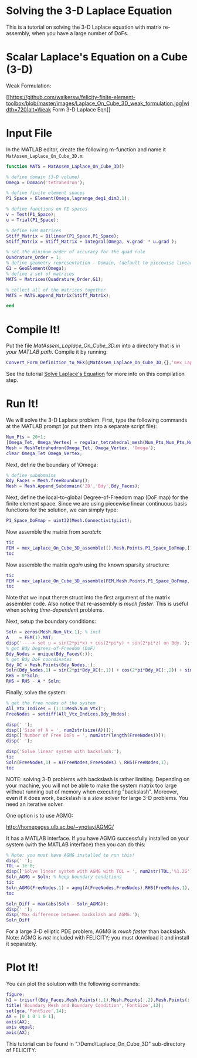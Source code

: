 Solving the 3-D Laplace Equation
================================

This is a tutorial on solving the 3-D Laplace equation with matrix re-assembly, when you have a large number of DoFs.

# Scalar Laplace's Equation on a Cube (3-D)

Weak Formulation:

[[https://github.com/walkersw/felicity-finite-element-toolbox/blob/master/images/Laplace_On_Cube_3D_weak_formulation.jpg|width=720|alt=Weak Form 3-D Laplace Eqn]]

# Input File

In the MATLAB editor, create the following m-function and name it `MatAssem_Laplace_On_Cube_3D.m`: 

```matlab
function MATS = MatAssem_Laplace_On_Cube_3D()

% define domain (3-D volume)
Omega = Domain('tetrahedron');

% define finite element spaces
P1_Space = Element(Omega,lagrange_deg1_dim3,1);

% define functions on FE spaces
v = Test(P1_Space);
u = Trial(P1_Space);

% define FEM matrices
Stiff_Matrix = Bilinear(P1_Space,P1_Space);
Stiff_Matrix = Stiff_Matrix + Integral(Omega, v.grad' * u.grad );

% set the minimum order of accuracy for the quad rule
Quadrature_Order = 1;
% define geometry representation - Domain, (default to piecewise linear)
G1 = GeoElement(Omega);
% define a set of matrices
MATS = Matrices(Quadrature_Order,G1);

% collect all of the matrices together
MATS = MATS.Append_Matrix(Stiff_Matrix);

end
```

# Compile It!

Put the file *MatAssem_Laplace_On_Cube_3D.m* into a directory that is *in your MATLAB path*.  Compile it by running:
```matlab
Convert_Form_Definition_to_MEX(@MatAssem_Laplace_On_Cube_3D,{},'mex_Laplace_On_Cube_3D_assemble'); 
```

See the tutorial [Solve Laplace's Equation](../wiki/Solve_Laplaces_Eqn_1) for more info on this compilation step.

# Run It!

We will solve the 3-D Laplace problem. First, type the following commands at the MATLAB prompt (or put them into a separate script file):

```matlab
Num_Pts = 20+1;
[Omega_Tet, Omega_Vertex] = regular_tetrahedral_mesh(Num_Pts,Num_Pts,Num_Pts);
Mesh = MeshTetrahedron(Omega_Tet, Omega_Vertex, 'Omega');
clear Omega_Tet Omega_Vertex;
```

Next, define the boundary of \Omega:
```matlab
% define subdomains
Bdy_Faces = Mesh.freeBoundary();
Mesh = Mesh.Append_Subdomain('2D','Bdy',Bdy_Faces);
```

Next, define the local-to-global Degree-of-Freedom map (DoF map) for the finite element space. Since we are using piecewise linear continuous basis functions for the solution, we can simply type:
```matlab
P1_Space_DoFmap = uint32(Mesh.ConnectivityList);
```

Now assemble the matrix from *scratch*:
```matlab
tic
FEM = mex_Laplace_On_Cube_3D_assemble([],Mesh.Points,P1_Space_DoFmap,[],[],P1_Space_DoFmap);
toc
```

Now assemble the matrix *again* using the known sparsity structure:
```matlab
tic
FEM = mex_Laplace_On_Cube_3D_assemble(FEM,Mesh.Points,P1_Space_DoFmap,[],[],P1_Space_DoFmap);
toc
```
Note that we input the`FEM` struct into the first argument of the matrix assembler code.  Also notice that re-assembly is *much faster*.  This is useful when solving *time-dependent* problems.

Next, setup the boundary conditions:
```matlab
Soln = zeros(Mesh.Num_Vtx,1); % init
A    = FEM(1).MAT;
disp('----> set u = sin(2*pi*x) + cos(2*pi*y) + sin(2*pi*z) on Bdy.');
% get Bdy Degrees-of-Freedom (DoF)
Bdy_Nodes = unique(Bdy_Faces(:));
% get Bdy DoF coordinates
Bdy_XC = Mesh.Points(Bdy_Nodes,:);
Soln(Bdy_Nodes,1) = sin(2*pi*Bdy_XC(:,1)) + cos(2*pi*Bdy_XC(:,2)) + sin(2*pi*Bdy_XC(:,3));
RHS = 0*Soln;
RHS = RHS - A * Soln;
```

Finally, solve the system:
```matlab
% get the free nodes of the system
All_Vtx_Indices = (1:1:Mesh.Num_Vtx)';
FreeNodes = setdiff(All_Vtx_Indices,Bdy_Nodes);

disp(' ');
disp(['Size of A = ', num2str(size(A))]);
disp(['Number of Free DoFs = ', num2str(length(FreeNodes))]);
disp(' ');

disp('Solve linear system with backslash:');
tic
Soln(FreeNodes,1) = A(FreeNodes,FreeNodes) \ RHS(FreeNodes,1);
toc
```

NOTE: solving 3-D problems with backslash is rather limiting.  Depending on your machine, you will not be able to make the system matrix too large without running out of memory when executing "backslash".  Moreover, even if it does work, backslash is a *slow* solver for large 3-D problems.  You need an iterative solver.

One option is to use AGMG:

http://homepages.ulb.ac.be/~ynotay/AGMG/

It has a MATLAB interface.  If you have AGMG successfully installed on your system (with the MATLAB interface) then you can do this:
```matlab
% Note: you must have AGMG installed to run this!
disp(' ');
TOL = 1e-8;
disp(['Solve linear system with AGMG with TOL = ', num2str(TOL,'%1.2G'), ':']);
Soln_AGMG = Soln; % keep boundary conditions
tic
Soln_AGMG(FreeNodes,1) = agmg(A(FreeNodes,FreeNodes),RHS(FreeNodes,1),[],TOL);
toc

Soln_Diff = max(abs(Soln - Soln_AGMG));
disp(' ');
disp('Max difference between backslash and AGMG:');
Soln_Diff
```
For a large 3-D elliptic PDE problem, AGMG is *much faster* than backslash.  Note: AGMG is *not* included with FELICITY; you must download it and install it separately.

# Plot It!

You can plot the solution with the following commands:
```matlab
figure;
h1 = trisurf(Bdy_Faces,Mesh.Points(:,1),Mesh.Points(:,2),Mesh.Points(:,3),Soln(:,1));
title('Boundary Mesh and Boundary Condition','FontSize',12);
set(gca,'FontSize',14);
AX = [0 1 0 1 0 1];
axis(AX);
axis equal;
axis(AX);
```

This tutorial can be found in ".\Demo\Laplace_On_Cube_3D" sub-directory of FELICITY.